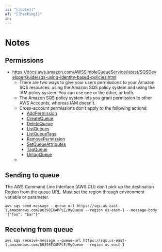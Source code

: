 ```yaml
---
is: "[[note]]"
of: "[[hacking]]"
in: 
---
```

# Notes
## Permissions
- https://docs.aws.amazon.com/AWSSimpleQueueService/latest/SQSDeveloperGuide/sqs-using-identity-based-policies.html
	- There are two ways to give your users permissions to your Amazon SQS resources: using the Amazon SQS policy system and using the IAM policy system. You can use one or the other, or both.
	- The Amazon SQS policy system lets you grant permission to other AWS Accounts, whereas IAM doesn't.
	- Cross-account permissions don't apply to the following actions:
		- [AddPermission](https://docs.aws.amazon.com/AWSSimpleQueueService/latest/APIReference/API_AddPermission.html)
		- [CreateQueue](https://docs.aws.amazon.com/AWSSimpleQueueService/latest/APIReference/API_CreateQueue.html)
		- [DeleteQueue](https://docs.aws.amazon.com/AWSSimpleQueueService/latest/APIReference/API_DeleteQueue.html)
		- [ListQueues](https://docs.aws.amazon.com/AWSSimpleQueueService/latest/APIReference/API_ListQueues.html)
		- [ListQueueTags](https://docs.aws.amazon.com/AWSSimpleQueueService/latest/APIReference/API_ListQueueTags.html)
		- [RemovePermission](https://docs.aws.amazon.com/AWSSimpleQueueService/latest/APIReference/API_RemovePermission.html)
		- [SetQueueAttributes](https://docs.aws.amazon.com/AWSSimpleQueueService/latest/APIReference/API_SetQueueAttributes.html)
		- [TagQueue](https://docs.aws.amazon.com/AWSSimpleQueueService/latest/APIReference/API_TagQueue.html)
		- [UntagQueue](https://docs.aws.amazon.com/AWSSimpleQueueService/latest/APIReference/API_UntagQueue.html)
	- 

## Sending to queue
The AWS Command Line Interface (AWS CLI) don’t pick up the destination Region from the queue URL. Must set the region through environment variable or parameter.

```
aws sqs send-message --queue-url https://sqs.us-east-1.amazonaws.com/80398EXAMPLE/MyQueue --region us-east-1 --message-body '{"foo": "bar"}'
```

## Receiving from queue
```
aws sqs receive-message --queue-url https://sqs.us-east-1.amazonaws.com/80398EXAMPLE/MyQueue --region us-east-1
```
